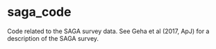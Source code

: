 # saga_code
Code related to the SAGA survey data.  See Geha et al (2017, ApJ) for a description of the SAGA survey.

